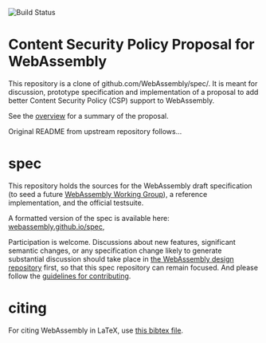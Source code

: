 ![Build Status](https://github.com/WebAssembly/spec/actions/workflows/main.yml/badge.svg)

# Content Security Policy Proposal for WebAssembly

This repository is a clone of github.com/WebAssembly/spec/. It is meant for
discussion, prototype specification and implementation of a proposal
to add better Content Security Policy (CSP) support to WebAssembly.

See the [overview](proposals/CSP.md) for a summary of the proposal.

Original README from upstream repository follows...

# spec

This repository holds the sources for the WebAssembly draft specification
(to seed a future
[WebAssembly Working Group](https://lists.w3.org/Archives/Public/public-new-work/2017Jun/0005.html)),
a reference implementation, and the official testsuite.

A formatted version of the spec is available here:
[webassembly.github.io/spec](https://webassembly.github.io/spec/),

Participation is welcome. Discussions about new features, significant semantic
changes, or any specification change likely to generate substantial discussion
should take place in
[the WebAssembly design repository](https://github.com/WebAssembly/design)
first, so that this spec repository can remain focused. And please follow the
[guidelines for contributing](Contributing.md).

# citing

For citing WebAssembly in LaTeX, use [this bibtex file](wasm-specs.bib).
